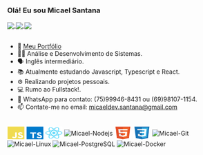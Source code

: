 ### Olá! Eu sou Micael Santana

<div>
  <a href="https://github.com/anuraghazra/github-readme-stats">
  <img align="center" src="https://github-readme-stats.vercel.app/api?username=iSantanaaH&theme=tokyonight&show_icons=true&hide_border=true&count_private=true" />
  </a>
  <a href="https://github.com/anuraghazra/github-readme-stats">
  <img align="center" width="350px" src="https://github-readme-stats.vercel.app/api/top-langs/?username=iSantanaaH&theme=tokyonight&show_icons=true&hide_border=true&layout=compact" />  
  </a>
  <a href="https://github.com/anuraghazra/github-readme-stats">
  <img align="center" width="350px" src="https://github-readme-streak-stats.herokuapp.com/?user=iSantanaaH&theme=tokyonight&hide_border=true" />  
  </a>
</div><br>

- 📰 <a target="_blank" href="https://isantanaah-front-end.vercel.app/">Meu Portfólio</a>
- 👨‍🎓 Análise e Desenvolvimento de Sistemas.
- 🗣️ Inglês intermediário.
- 📚 Atualmente estudando Javascript, Typescript e React.
- ⚙️ Realizando projetos pessoais.
- 💻 Rumo ao Fullstack!.
- 📱 WhatsApp para contato: (75)99946-8431 ou (69)98107-1154.
- 📫 Contate-me no email: micaeldev.santana@gmail.com
  

<div style="display: inline_block"><br>
  <img align="center" alt="Micael-Js" height="30" width="40" src="https://raw.githubusercontent.com/devicons/devicon/master/icons/javascript/javascript-plain.svg">
  <img align="center" alt="Micae-Ts" height="30" width="40" src="https://raw.githubusercontent.com/devicons/devicon/master/icons/typescript/typescript-plain.svg">
  <img align="center" alt="Micael-React" height="30" width="40" src="https://raw.githubusercontent.com/devicons/devicon/master/icons/react/react-original.svg">
  <img align="center" alt="Micael-Nodejs" height="30" width="40" src="https://icongr.am/devicon/nodejs-original.svg?size=148&color=currentColor">
  <img align="center" alt="Micael-HTML" height="30" width="40" src="https://raw.githubusercontent.com/devicons/devicon/master/icons/html5/html5-original.svg">
  <img align="center" alt="Micael-CSS" height="30" width="40" src="https://raw.githubusercontent.com/devicons/devicon/master/icons/css3/css3-original.svg">
  <img align="center" alt="Micael-Git" height="30" width="40" src="https://icongr.am/devicon/git-original.svg?size=128&color=currentColor">
  <img align="center" alt="Micael-Linux" height="30" width="40" src="https://icongr.am/devicon/linux-original.svg?size=128&color=currentColor">
  <img align="center" alt="Micael-PostgreSQL" height="30" width="40" src="https://icongr.am/devicon/postgresql-original.svg?size=128&color=currentColor">
  <img align="center" alt="Micael-Docker" height="30" width="40" src="https://icongr.am/devicon/docker-original.svg?size=128&color=currentColor">
</div>
